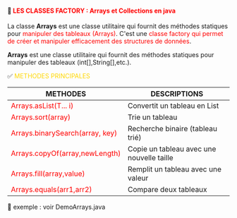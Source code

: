 #### 🚀<font color=red> LES CLASSES FACTORY : Arrays et Collections en java </font>

La classe <b>Arrays</b> est une classe utilitaire qui fournit des méthodes statiques 
pour <font color=red>manipuler des tableaux (Arrays)</font>. C'est une<font color=red> 
classe factory qui permet de créer et manipuler efficacement des structures de données</font>.

<b>Arrays</b> est une classe utilitaire qui fournit des méthodes statiques pour manipuler des tableaux (int[],String[],etc.).

✅ <font color=gold> METHODES PRINCIPALES </font>


| METHODES                                               | DESCRIPTIONS                              |
|--------------------------------------------------------|-------------------------------------------|
| <font color=red>Arrays.asList(T... i)</font>           | Convertit un tableau en List              |
| <font color=red>Arrays.sort(array)</font>              | Trie un tableau                           |
| <font color=red>Arrays.binarySearch(array, key)</font> | Recherche binaire (tableau trié)          |
| <font color=red>Arrays.copyOf(array,newLength)</font>  | Copie un tableau avec une nouvelle taille |
| <font color=red>Arrays.fill(array,value)</font>        | Remplit un tableau avec une valeur        |
| <font color=red>Arrays.equals(arr1,arr2)</font>        | Compare deux tableaux                     |


🛑 exemple : voir DemoArrays.java


